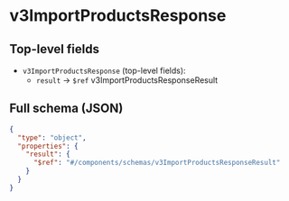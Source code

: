 # v3ImportProductsResponse

## Top-level fields
- `v3ImportProductsResponse` (top-level fields):
  - `result` → `$ref` v3ImportProductsResponseResult

## Full schema (JSON)
```json
{
  "type": "object",
  "properties": {
    "result": {
      "$ref": "#/components/schemas/v3ImportProductsResponseResult"
    }
  }
}
```
